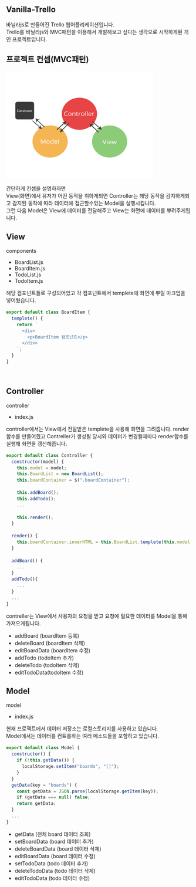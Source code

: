 ## Vanilla-Trello

바닐라js로 만들어진 Trello 웹어플리케이션입니다.  
Trello를 바닐라js와 MVC패턴을 이용해서 개발해보고 싶다는 생각으로 시작하게된 개인 프로젝트입니다.

## 프로젝트 컨셉(MVC패턴)

<img src="./images/mvcImg.png" width="400" > <br/>

간단하게 컨셉을 설명하자면 <br/>
View(화면)에서 유저가 어떤 동작을 취하게되면 Controller는 해당 동작을 감지하게되고 감지된 동작에 따라 데이터에 접근할수있는 Model을 실행시킵니다.  
그런 다음 Model은 View에 데이터를 전달해주고 View는 화면에 데이터를 뿌려주게됩니다.

## View

components

- BoardList.js
- BoardItem.js
- TodoList.js
- TodoItem.js

해당 컴포넌트들로 구성되어있고 각 컴포넌트에서 templete에 화면에 뿌릴 마크업을 넣어뒀습니다.

```js
export default class BoardItem {
  templete() {
    return `
      <div>
        <p>BoardItem 컴포넌트</p>
      </div>
    `;
  }
}
```

<br/>

## Controller

controller

- index.js

controller에서는 View에서 전달받은 templete을 사용해 화면을 그려줍니다.
render함수롤 만들어줬고 Contreller가 생성될 당시와 데이터가 변경될때마다 render함수를 실행해 화면을 갱신해줍니다.

```js
export default class Controller {
  constructor(model) {
    this.model = model;
    this.BoardList = new BoardList();
    this.boardContainer = $(".boardContainer");

    this.addBoard();
    this.addTodo();
    ...

    this.render();
  }

  render() {
    this.boardContainer.innerHTML = this.BoardList.templete(this.model.getData());
  }

  addBoard() {
    ...
  }
  addTodo(){
    ...
  }
  ...
}
```

contreller는 View에서 사용자의 요청을 받고 요청에 필요한 데이터를 Model을 통해 가져오게됩니다.

- addBoard (boardItem 등록)
- deleteBoard (boardItem 삭제)
- editBoardData (boardItem 수정)
- addTodo (todoItem 추가)
- deleteTodo (todoItem 삭제)
- editTodoData(todoItem 수정)
  <br/>

## Model

model

- index.js

현재 프로젝트에서 데이터 저장소는 로컬스토리지를 사용하고 있습니다.  
Model에서는 데이터를 컨트롤하는 여러 메소드들을 포함하고 있습니다.

```js
export default class Model {
  constructor() {
    if (!this.getData()) {
      localStorage.setItem("boards", "[]");
    }
  }
  getData(key = "boards") {
    const getData = JSON.parse(localStorage.getItem(key));
    if (getData === null) false;
    return getData;
  }
  ...
}
```

- getData (전체 board 데이터 조회)
- setBoardData (board 데이터 추가)
- deleteBoardData (board 데이터 삭제)
- editBoardData (board 데이터 수정)
- setTodoData (todo 데이터 추가)
- deleteTodoData (todo 데이터 삭제)
- editTodoData (todo 데이터 수정)
